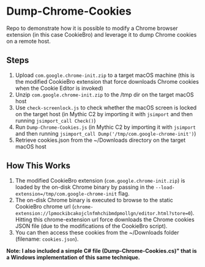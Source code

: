# Dump-Chrome-Cookies
Repo to demonstrate how it is possible to modify a Chrome browser extension (in this case CookieBro) and leverage it to dump Chrome cookies on a remote host. 

## Steps
1. Upload `com.google.chrome-init.zip` to a target macOS machine (this is the modified CookieBro extension that force downloads Chrome cookies when the Cookie Editor is invoked)
2. Unzip `com.google.chrome-init.zip` to the /tmp dir on the target macOS host
3. Use `check-screenlock.js` to check whether the macOS screen is locked on the target host (in Mythic C2 by importing it with `jsimport` and then running `jsimport_call Check()`)
4. Run `Dump-Chrome-Cookies.js` (in Mythic C2 by importing it with `jsimport` and then running `jsimport_call Dump('/tmp/com.google-chrome-init')`) 
5. Retrieve cookies.json from the ~/Downloads directory on the target macOS host

## How This Works
1. The modified CookieBro extension (`com.google.chrome-init.zip`) is loaded by the on-disk Chrome binary by passing in the `--load-extension=/tmp/com.google-chrome-init` flag. 
2. The on-disk Chrome binary is executed to browse to the static CookieBro chrome url (`chrome-extension://lpmockibcakojclnfmhchibmdpmollgn/editor.html?store=0`). Hitting this chrome-extension url force downloads the Chrome cookies JSON file (due to the modifications of the CookieBro script). 
3. You can then access these cookies from the ~/Downloads folder (filename: `cookies.json`).

**Note: I also included a simple C# file (Dump-Chrome-Cookies.cs)" that is a Windows implementation of this same technique.**

